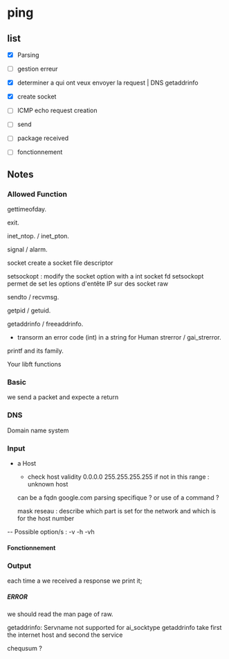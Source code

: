 # ping

## list

- [x] Parsing
- [ ] gestion erreur
- [x] determiner a qui ont veux envoyer la request | DNS getaddrinfo
- [x] create socket
- [ ] ICMP echo request creation
- [ ] send
- [ ] package received
- [ ] fonctionnement


## Notes

### Allowed Function

gettimeofday.

exit.

inet_ntop. / inet_pton.

signal / alarm.

socket create a socket file descriptor

setsockopt : modify the socket option with a int socket fd
setsockopt permet de set les options d'entête IP sur des socket raw

sendto / recvmsg.

getpid / getuid.


getaddrinfo / freeaddrinfo.

- transorm an error code (int) in a string for Human
strerror / gai_strerror.

printf and its family.

Your libft functions

### Basic

we send a packet and expecte a return


### DNS
Domain name system

### Input

- a Host
	- check host validity
	0.0.0.0
	255.255.255.255
	if not in this range : unknown host
	
	can be a fqdn
	google.com
	parsing specifique ?
	or use of a command ?
	
	mask reseau : describe which part is set for the network and which is for the host number

-- Possible option/s : 
	-v
	-h
	-vh	


#### Fonctionnement

### Output

each time a we received a response we print it;

##### ERROR

we should read the man page of raw.

getaddrinfo: Servname not supported for ai_socktype
getaddrinfo take first the internet host and second the service

chequsum ?  
